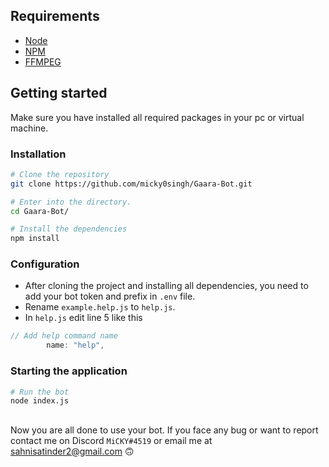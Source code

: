 ## Requirements

- [Node](https://nodejs.org/en/)
- [NPM](https://www.npmjs.com/)
- [FFMPEG](https://www.ffmpeg.org/)

## Getting started

Make sure you have installed all required packages in your pc or virtual machine.

### Installation

```bash
# Clone the repository
git clone https://github.com/micky0singh/Gaara-Bot.git

# Enter into the directory.
cd Gaara-Bot/

# Install the dependencies
npm install
```
### Configuration

- After cloning the project and installing all dependencies, you need to add your bot token and prefix in `.env` file.
- Rename `example.help.js` to `help.js`. 
- In `help.js` edit line 5 like this

```js
// Add help command name
        name: "help",
```

### Starting the application

```bash
# Run the bot
node index.js
```

##

Now you are all done to use your bot. If you face any bug or want to report contact me on Discord `MiCKY#4519` or email me at sahnisatinder2@gmail.com 🙃
